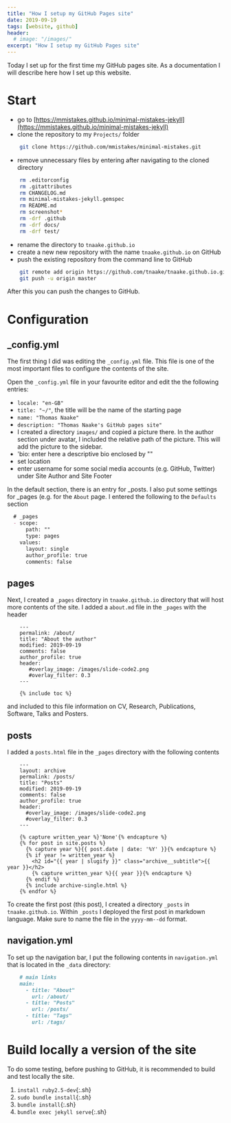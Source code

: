 ```yaml
---
title: "How I setup my GitHub Pages site" 
date: 2019-09-19
tags: [website, github]
header: 
  # image: "/images/"
excerpt: "How I setup my GitHub Pages site"
---
```


Today I set up for the first time my GitHub pages site. As a documentation I 
will describe here how I set up this website. 

# Start

* go to 
[https://mmistakes.github.io/minimal-mistakes-jekyll](https://mmistakes.github.io/minimal-mistakes-jekyll)
* clone the repository to my `Projects/` folder 
```sh
	git clone https://github.com/mmistakes/minimal-mistakes.git
```
* remove unnecessary files by entering after navigating to the cloned directory
```sh 
	rm .editorconfig
	rm .gitattributes
	rm CHANGELOG.md
	rm minimal-mistakes-jekyll.gemspec
	rm README.md
	rm screenshot*
	rm -drf .github
	rm -drf docs/
	rm -drf test/
```
* rename the directory to `tnaake.github.io`
* create a new new repository with the name `tnaake.github.io` on GitHub
* push the existing repository from the command line to GitHub
```sh
	git remote add origin https://github.com/tnaake/tnaake.github.io.git
	git push -u origin master
```

After this you can push the changes to GitHub. 

# Configuration

## _config.yml 
The first thing I did was editing the `_config.yml` file. This file is one of the 
most important files to configure the contents of the site. 

Open the `_config.yml` file in your favourite editor and edit the the following entries: 
* `locale: "en-GB"` 
* `title: "~/"`, the title will be the name of the starting page
* `name: "Thomas Naake"`
* `description: "Thomas Naake's GitHub pages site"`
* I created a directory `images/` and copied a picture there. In the author 
section under avatar, I included the relative path of the picture. This will 
add the picture to the sidebar.
* 'bio: enter here a descriptive bio enclosed by ""
* set location
* enter username for some social media accounts (e.g. GitHub, Twitter) under 
Site Author and Site Footer

In the default section, there is an entry for _posts. I also put some settings 
for _pages (e.g. for the `About` page. 
I entered the following to the `Defaults` section

```markdown
  # _pages
  - scope: 
      path: ""
      type: pages
    values: 
      layout: single
      author_profile: true
      comments: false
```

## pages
Next, I created a `_pages` directory in `tnaake.github.io` directory that 
will host more contents of the site. I added a `about.md` file in the `_pages` 
with the header 

```
	---
	permalink: /about/
	title: "About the author"
	modified: 2019-09-19
	comments: false
	author_profile: true
	header:
	   #overlay_image: /images/slide-code2.png
	   #overlay_filter: 0.3
	---

	{% include toc %}
```
and included to this file information on CV, Research, Publications, Software, 
Talks and Posters. 


## posts 
I added a `posts.html` file in the `_pages` directory with the following 
contents

```
	---
	layout: archive
	permalink: /posts/
	title: "Posts"
	modified: 2019-09-19
	comments: false
	author_profile: true
	header:
	  #overlay_image: /images/slide-code2.png
   	  #overlay_filter: 0.3
	---

	{% capture written_year %}'None'{% endcapture %}
	{% for post in site.posts %}
	  {% capture year %}{{ post.date | date: '%Y' }}{% endcapture %}
	  {% if year != written_year %}
	    <h2 id="{{ year | slugify }}" class="archive__subtitle">{{ year }}</h2>
      	{% capture written_year %}{{ year }}{% endcapture %}
	  {% endif %}
	  {% include archive-single.html %}	
	{% endfor %}

```


To create the first post (this post), I created a directory `_posts` in 
`tnaake.github.io`. Within `_posts` I deployed the first post in markdown
language. Make sure to name the file in the `yyyy-mm--dd` format.

## navigation.yml
To set up the navigation bar, I put the following contents in `navigation.yml` 
that is located in the `_data` directory: 

```markdown
	# main links
	main:
	  - title: "About"
	    url: /about/
	  - title: "Posts"
	    url: /posts/
  	  - title: "Tags"
	    url: /tags/
```

# Build locally a version of the site

To do some testing, before pushing to GitHub, it is recommended to build and 
test locally the site. 

1. `install ruby2.5-dev`{:.sh} 
2. `sudo bundle install`{:.sh} 
3. `bundle install`{:.sh} 
4. `bundle exec jekyll serve`{:.sh} 

